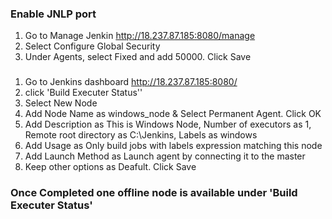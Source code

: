 ### Enable JNLP port
1. Go to Manage Jenkin http://18.237.87.185:8080/manage
2. Select Configure Global Security
3. Under Agents, select Fixed and add 50000. Click Save

###
1. Go to Jenkins dashboard http://18.237.87.185:8080/
2. click 'Build Executer Status''
3. Select New Node
4. Add Node Name as windows_node & Select Permanent Agent. Click OK
5. Add Description as This is Windows Node, Number of executors as 1, Remote root directory as C:\Jenkins, Labels as windows
6. Add Usage as Only build jobs with labels expression matching this node
7. Add Launch Method as Launch agent by connecting it to the master
8. Keep other options as Deafult. Click Save

### Once Completed one offline node is available under 'Build Executer Status'

